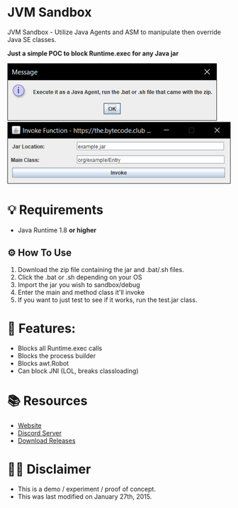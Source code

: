 # JVM Sandbox
JVM Sandbox - Utilize Java Agents and ASM to manipulate then override Java SE classes.

**Just a simple POC to block Runtime.exec for any Java jar**

![A screenshot of JVM Sandbox](.github/screenshot_1.png "Screenshot-1")
![A screenshot of JVM Sandbox](.github/screenshot_2.png "Screenshot-2")

# 💡 Requirements
+ Java Runtime 1.8 **or higher**

## ⚙️ How To Use
1) Download the zip file containing the jar and .bat/.sh files.
2) Click the .bat or .sh depending on your OS
3) Import the jar you wish to sandbox/debug
4) Enter the main and method class it'll invoke
5) If you want to just test to see if it works, run the test.jar class.

# 🔑 Features:
+ Blocks all Runtime.exec calls
+ Blocks the process builder
+ Blocks awt.Robot
+ Can block JNI (LOL, breaks classloading)

# 📚 Resources
* [Website](https://konloch.com/JVM-Sandbox/)
* [Discord Server](https://discord.gg/aexsYpfMEf)
* [Download Releases](https://github.com/Konloch/JVM-Sandbox/releases)

# 👨‍💻 Disclaimer
+ This is a demo / experiment / proof of concept.
+ This was last modified on January 27th, 2015.
